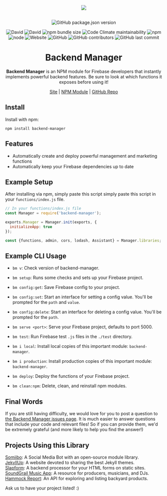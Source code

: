 <div align="center">
  <a href="https://cdn.itwcreativeworks.com/assets/itw-creative-works/images/logo/itw-creative-works-brandmark-black-x.svg">
    <img src="https://cdn.itwcreativeworks.com/assets/itw-creative-works/images/logo/itw-creative-works-brandmark-black-x.svg">
  </a>
  <br>
  <br>

![GitHub package.json version](https://img.shields.io/github/package-json/v/itw-creative-works/backend-manager.svg)

![David](https://img.shields.io/david/itw-creative-works/backend-manager.svg)
![David](https://img.shields.io/david/dev/itw-creative-works/backend-manager.svg) <!-- ![GitHub code size in bytes](https://img.shields.io/github/languages/code-size/itw-creative-works/backend-manager.svg) -->
![npm bundle size](https://img.shields.io/bundlephobia/min/backend-manager.svg)
![Code Climate maintainability](https://img.shields.io/codeclimate/maintainability-percentage/itw-creative-works/backend-manager.svg)
![npm](https://img.shields.io/npm/dm/backend-manager.svg) <!-- [![NPM total downloads](https://img.shields.io/npm/dt/backend-manager.svg?style=flat)](https://npmjs.org/package/backend-manager) -->
![node](https://img.shields.io/node/v/backend-manager.svg)
![Website](https://img.shields.io/website/https/itwcreativeworks.com.svg)
![GitHub](https://img.shields.io/github/license/itw-creative-works/backend-manager.svg)
![GitHub contributors](https://img.shields.io/github/contributors/itw-creative-works/backend-manager.svg)
![GitHub last commit](https://img.shields.io/github/last-commit/itw-creative-works/backend-manager.svg)

# Backend Manager
**Backend Manager** is an NPM module for Firebase developers that instantly implements powerful backend features. Be sure to look at which functions it exposes before using it!

[Site](https://itwcreativeworks.com) | [NPM Module](https://www.npmjs.com/package/backend-manager) | [GitHub Repo](https://github.com/itw-creative-works/backend-manager)

</div>

## Install
Install with npm:
```shell
npm install backend-manager
```

## Features
* Automatically create and deploy powerful management and marketing functions
* Automatically keep your Firebase dependencies up to date

## Example Setup
After installing via npm, simply paste this script simply paste this script in your `functions/index.js` file.
```js
// In your functions/index.js file
const Manager = require('backend-manager');

exports.Manager = Manager.init(exports, {
  initializeApp: true
});

const {functions, admin, cors, lodash, Assistant} = Manager.libraries;
```

## Example CLI Usage
  * `bm v`: Check version of backend-manager.
  * `bm setup`: Runs some checks and sets up your Firebase project.

  * `bm config:get`: Save Firebase config to your project.
  * `bm config:set`: Start an interface for setting a config value. You'll be prompted for the `path` and `value`.
  * `bm config:delete`: Start an interface for deleting a config value. You'll be prompted for the `path`.
  * `bm serve <port>`: Serve your Firebase project, defaults to port 5000.
  * `bm test`: Run Firebase test `.js` files in the `./test` directory.
  * `bm i local`: Install local copies of this important module: `backend-manager`.
  * `bm i production`: Install production copies of this important module: `backend-manager`.
  * `bm deploy`: Deploy the functions of your Firebase project.

  * `bm clean:npm`: Delete, clean, and reinstall npm modules.


## Final Words
If you are still having difficulty, we would love for you to post a question to [the Backend Manager issues page](https://github.com/itw-creative-works/backend-manager/issues). It is much easier to answer questions that include your code and relevant files! So if you can provide them, we'd be extremely grateful (and more likely to help you find the answer!)

## Projects Using this Library
[Somiibo](https://somiibo.com/): A Social Media Bot with an open-source module library. <br>
[JekyllUp](https://jekyllup.com/): A website devoted to sharing the best Jekyll themes. <br>
[Slapform](https://slapform.com/): A backend processor for your HTML forms on static sites. <br>
[SoundGrail Music App](https://app.soundgrail.com/): A resource for producers, musicians, and DJs. <br>
[Hammock Report](https://hammockreport.com/): An API for exploring and listing backyard products. <br>

Ask us to have your project listed! :)
